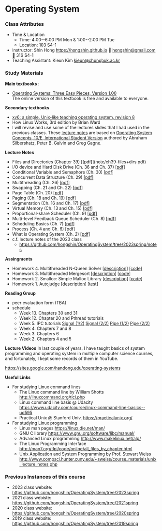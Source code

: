# Operating System

### Class Attributes ###
* Time & Location
	- Time: 4:00--6:00 PM Mon & 1:00--2:00 PM Tue
	- Location: 103 S4-1
* Instructor: Shin Hong https://hongshin.github.io :e-mail: hongshin@gmail.com :door: 316 S4-1
* Teaching Assistant: Kieun Kim kieun@chungbuk.ac.kr

### Study Materials ###

**Main textbooks** :
* [Operating Systems: Three Easy Pieces, Version 1.00](http://pages.cs.wisc.edu/~remzi/OSTEP/)  
  The online version of this textbook is free and available to everyone.

**Secondary textbooks**
* [xv6: a simple, Unix-like teaching operating system, revision 8](https://pdos.csail.mit.edu/6.828/2014/xv6/book-rev8.pdf)
* How Linux Works, 3rd edition by Brian Ward 
* I will revise and use some of the lectures slides that I had used in the previous classes. These [lecture notes](https://github.com/hongshin/OperatingSystem/tree/2020spring) are based on [Operating System Concepts, 10/E, International Student Version](http://www.kyobobook.co.kr/product/detailViewEng.laf?ejkGb=ENG&mallGb=ENG&barcode=9781119586166) authored by Abraham Silbershatz, Peter B. Galvin and Greg Gagne. 

**Lecture Notes**
 - Files and Directories (Chapter 39) [\[pdf]](note/ch39-files+dirs.pdf)
 - I/O device and Hard Disk Drive (Ch. 36 and Ch. 37) [\[pdf\]](note/ch36+37-iodevices+hdd.pdf)
 - Conditional Variable and Semaphore (Ch. 30) [\[pdf\]](note/ch30-cv+semaphore.pdf)
 - Concurrent Data Structure (Ch. 29) [\[pdf\]](note/ch9-concurrent-datastructure.pdf)
 - Multithreading (Ch. 26) [\[pdf\]](note/ch26-multithreading.pdf)
 - Swapping (Ch. 21 and Ch. 22) [\[pdf\]](note/ch21+22-swapping.pdf)
 - Page Table (Ch. 20) [\[pdf\]](note/ch20-page+table.pdf)
 - Paging (Ch. 18 and Ch. 19) [\[pdf\]](note/ch18+19-paging.pdf)
 - Segmentation (Ch. 16 and Ch. 17) [\[pdf\]](note/ch16+17-segmentation.pdf)
 - Virtual Memory (Ch. 13 and Ch. 15) [\[pdf\]](note/ch13+15-vm.pdf)
 - Proportional-share Scheduler (Ch. 9) [\[pdf\]](note/ch9-propshare.pdf)
 - Multi-level Feedback Queue Scheduler (Ch. 8) [\[pdf\]](note/ch8-mlfq.pdf)
 - Scheduling Basics (Ch. 7) [\[pdf\]](note/ch7-scheduling.pdf)
 - Process (Ch. 4 and Ch. 6) [\[pdf\]](note/ch4+6-process.pdf)
 - What is Operating System (Ch. 2) [\[pdf\]](note/ch2-what+is+os.pdf)
 - c.f. lecture notes of the 2023 class
    * https://github.com/hongshin/OperatingSystem/tree/2023spring/notes

**Assingments**
 - Homework 4. Multithreaded N-Queen Solver [\[description\]](assignments/homework4/homework4.pdf) [\[code\]](assignments/homework4)
 - Homework 3. Multithreaded Mergesort [\[description\]](assignments/homework3/homework3.pdf) [\[code\]](assignments/homework3)
 - Homework 2. Smalloc: Simple Malloc Library [\[description\]](assignments/homework2/homework2.pdf) [\[code\]](assignments/homework2)
 - Homework 1. Autojudge [\[description\]](assignments/homework1/homework1-r1.pdf) [\[test\]](assignments/homework1/example)


**Reading Group**
 * peer evaluation form (TBA)
 * schedule
	- Week 13. Chapters 30 and 31
 	- Week 12. Chapter 20 and Pthread tutorials
	- Week 5. IPC tutorials [Signal (1/2)](https://youtu.be/ODixeqqD-Kc) [Signal (2/2)](https://youtu.be/SDGDTNo3cUs) [Pipe (1/2)](https://youtu.be/8v1f6S4JTY0) [Pipe (2/2)](https://youtu.be/Lj_eBZCiIEo)
	- Week 4. Chapters 7 and 8
	- Week 3. Chapters 6
	- Week 2. Chapters 4 and 5

**Lecture Videos**
In last couple of years, I have taught basics of system programming and operating system in multiple computer science courses, and fortunately, I kept some records of them in YouTube. 

https://sites.google.com/handong.edu/operating-systems


**Useful Links**
- For studying Linux command lines
  - The Linux command line by William Shotts http://linuxcommand.org/tlcl.php
  - Linux command line basis @ Udacity https://www.udacity.com/course/linux-command-line-basics--ud595
  - Practical Unix @ Stanford Univ. https://practicalunix.org/
- For studying Linux programming
  - Linux man pages https://linux.die.net/man/
  - GNU C library https://www.gnu.org/software/libc/manual/
  - Advanced Linux programming http://www.makelinux.net/alp/
  - The Linux Programming Interface http://man7.org/tlpi/code/online/all_files_by_chapter.html
  - Unix Application and System Programming by Prof. Stewart Weiss  http://www.compsci.hunter.cuny.edu/~sweiss/course_materials/unix_lecture_notes.php

### Previous Instances of this course ###
* 2023 class website: https://github.com/hongshin/OperatingSystem/tree/2023spring
* 2021 class webiste: https://github.com/hongshin/OperatingSystem/tree/2021spring
* 2020 class website: https://github.com/hongshin/OperatingSystem/tree/2020spring
* 2019 class website: https://github.com/hongshin/OperatingSystem/tree/2019spring
